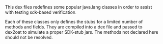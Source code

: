 This dex files redefines some popular java.lang classes in order to assist
with testing sdk-based verification.

Each of these classes only defines the stubs for a limited number of methods
and fields. They are compiled into a dex file and passed to dex2oat to simulate
a proper SDK-stub jars. The methods not declared here should not be resolved.